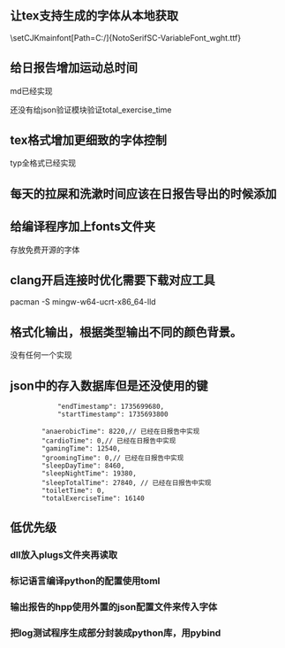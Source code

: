 ## 让tex支持生成的字体从本地获取
\setCJKmainfont[Path=C:/]{NotoSerifSC-VariableFont_wght.ttf}

## 给日报告增加运动总时间
md已经实现

还没有给json验证模块验证total_exercise_time










## tex格式增加更细致的字体控制
typ全格式已经实现




## 每天的拉屎和洗漱时间应该在日报告导出的时候添加

## 给编译程序加上fonts文件夹
存放免费开源的字体


## clang开启连接时优化需要下载对应工具
pacman -S mingw-w64-ucrt-x86_64-lld


## 格式化输出，根据类型输出不同的颜色背景。
没有任何一个实现


## json中的存入数据库但是还没使用的键

                "endTimestamp": 1735699680,
                "startTimestamp": 1735693800

            "anaerobicTime": 8220,// 已经在日报告中实现
            "cardioTime": 0,// 已经在日报告中实现
            "gamingTime": 12540,
            "groomingTime": 0,// 已经在日报告中实现
            "sleepDayTime": 8460,
            "sleepNightTime": 19380,
            "sleepTotalTime": 27840, // 已经在日报告中实现
            "toiletTime": 0,
            "totalExerciseTime": 16140




## 低优先级
### dll放入plugs文件夹再读取

### 标记语言编译python的配置使用toml

### 输出报告的hpp使用外置的json配置文件来传入字体
### 把log测试程序生成部分封装成python库，用pybind

